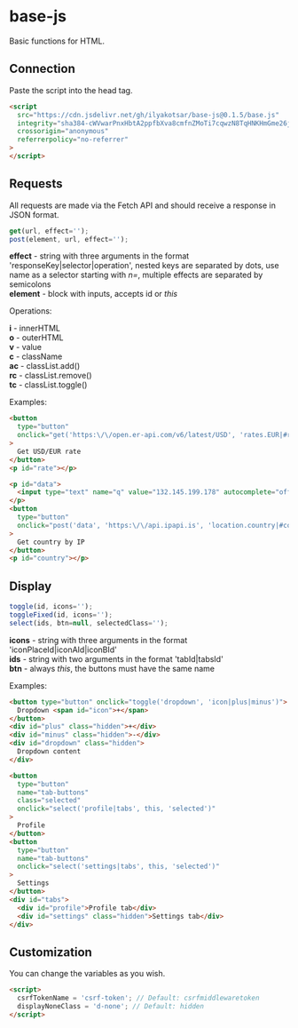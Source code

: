 # base-js

Basic functions for HTML.

## Connection

Paste the script into the head tag.

```html
<script
  src="https://cdn.jsdelivr.net/gh/ilyakotsar/base-js@0.1.5/base.js"
  integrity="sha384-cWVwarPnxHbtA2ppfbXva8cmfnZMoTi7cqwzN8TqHNKHmGme26jltOZQeC6Z3il8"
  crossorigin="anonymous"
  referrerpolicy="no-referrer"
>
</script>
```

## Requests

All requests are made via the Fetch API and should receive a response in JSON format.

```js
get(url, effect='');
post(element, url, effect='');
```

**effect** - string with three arguments in the format 'responseKey|selector|operation',
nested keys are separated by dots, use name as a selector starting with *n=*,
multiple effects are separated by semicolons\
**element** - block with inputs, accepts id or *this*

Operations:

**i** - innerHTML\
**o** - outerHTML\
**v** - value\
**c** - className\
**ac** - classList.add()\
**rc** - classList.remove()\
**tc** - classList.toggle()

Examples:

```html
<button
  type="button"
  onclick="get('https:\/\/open.er-api.com/v6/latest/USD', 'rates.EUR|#rate|i')"
>
  Get USD/EUR rate
</button>
<p id="rate"></p>
```

```html
<p id="data">
  <input type="text" name="q" value="132.145.199.178" autocomplete="off">
</p>
<button
  type="button"
  onclick="post('data', 'https:\/\/api.ipapi.is', 'location.country|#country|i')"
>
  Get country by IP
</button>
<p id="country"></p>
```

## Display

```js
toggle(id, icons='');
toggleFixed(id, icons='');
select(ids, btn=null, selectedClass='');
```

**icons** - string with three arguments in the format 'iconPlaceId|iconAId|iconBId'\
**ids** - string with two arguments in the format 'tabId|tabsId'\
**btn** - always *this*, the buttons must have the same name

Examples:

```html
<button type="button" onclick="toggle('dropdown', 'icon|plus|minus')">
  Dropdown <span id="icon">+</span>
</button>
<div id="plus" class="hidden">+</div>
<div id="minus" class="hidden">-</div>
<div id="dropdown" class="hidden">
  Dropdown content
</div>
```

```html
<button
  type="button"
  name="tab-buttons"
  class="selected"
  onclick="select('profile|tabs', this, 'selected')"
>
  Profile
</button>
<button
  type="button"
  name="tab-buttons"
  onclick="select('settings|tabs', this, 'selected')"
>
  Settings
</button>
<div id="tabs">
  <div id="profile">Profile tab</div>
  <div id="settings" class="hidden">Settings tab</div>
</div>
```

## Customization

You can change the variables as you wish.

```html
<script>
  csrfTokenName = 'csrf-token'; // Default: csrfmiddlewaretoken
  displayNoneClass = 'd-none'; // Default: hidden  
</script>
```
